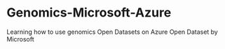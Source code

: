 # Genomics-Microsoft-Azure
Learning how to use genomics Open Datasets on Azure Open Dataset by Microsoft
